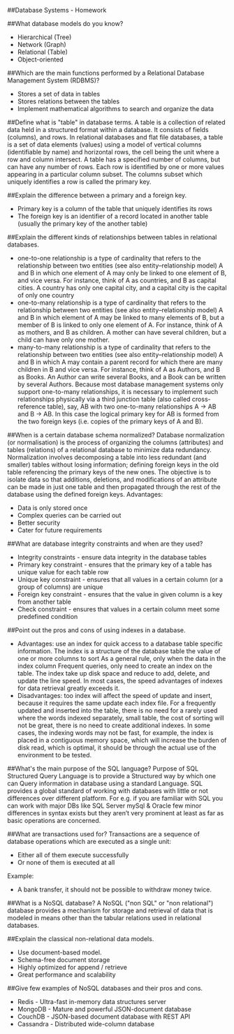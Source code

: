 ##Database Systems - Homework

##What database models do you know?
* Hierarchical (Tree)
* Network (Graph)
* Relational (Table)
* Object-oriented

##Which are the main functions performed by a Relational Database Management System (RDBMS)?
* Stores a set of data in tables
* Stores relations between the tables
* Implement mathematical algorithms to search and organize the data

##Define what is "table" in database terms.
A table is a collection of related data held in a structured format within a database. It consists of fields (columns), and rows. In relational databases and flat file databases, a table is a set of data elements (values) using a model of vertical columns (identifiable by name) and horizontal rows, the cell being the unit where a row and column intersect. A table has a specified number of columns, but can have any number of rows. Each row is identified by one or more values appearing in a particular column subset. The columns subset which uniquely identifies a row is called the primary key.

##Explain the difference between a primary and a foreign key.
* Primary key is a column of the table that uniquely identifies its rows
* The foreign key is an identifier of a record located in another table (usually the primary key of the another table)

##Explain the different kinds of relationships between tables in relational databases.
* one-to-one relationship is a type of cardinality that refers to the relationship between two entities (see also entity–relationship model) A and B in which one element of A may only be linked to one element of B, and vice versa. For instance, think of A as countries, and B as capital cities. A country has only one capital city, and a capital city is the capital of only one country
* one-to-many relationship is a type of cardinality that refers to the relationship between two entities (see also entity–relationship model) A and B in which element of A may be linked to many elements of B, but a member of B is linked to only one element of A. For instance, think of A as mothers, and B as children. A mother can have several children, but a child can have only one mother.
* many-to-many relationship is a type of cardinality that refers to the relationship between two entities (see also entity–relationship model) A and B in which A may contain a parent record for which there are many children in B and vice versa. For instance, think of A as Authors, and B as Books. An Author can write several Books, and a Book can be written by several Authors. Because most database management systems only support one-to-many relationships, it is necessary to implement such relationships physically via a third junction table (also called cross-reference table), say, AB with two one-to-many relationships A -> AB and B -> AB. In this case the logical primary key for AB is formed from the two foreign keys (i.e. copies of the primary keys of A and B).

##When is a certain database schema normalized?
Database normalization (or normalisation) is the process of organizing the columns (attributes) and tables (relations) of a relational database to minimize data redundancy. Normalization involves decomposing a table into less redundant (and smaller) tables without losing information; defining foreign keys in the old table referencing the primary keys of the new ones. The objective is to isolate data so that additions, deletions, and modifications of an attribute can be made in just one table and then propagated through the rest of the database using the defined foreign keys.
Advantages:
* Data is only stored once
* Complex queries can be carried out
* Better security
* Cater for future requirements

##What are database integrity constraints and when are they used?
* Integrity constraints - ensure data integrity in the database tables
* Primary key constraint - ensures that the primary key of a table has unique value for each table row
* Unique key constraint - ensures that all values in a certain column (or a group of columns) are unique
* Foreign key constraint - ensures that the value in given column is a key from another table
* Check constraint - ensures that values in a certain column meet some predefined condition

##Point out the pros and cons of using indexes in a database.
* Advantages: use an index for quick access to a database table specific information. The index is a structure of the database table the value of one or more columns to sort
As a general rule, only when the data in the index column Frequent queries, only need to create an index on the table. The index take up disk space and reduce to add, delete, and update the line speed. In most cases, the speed advantages of indexes for data retrieval greatly exceeds it. 
* Disadvantages: too index will affect the speed of update and insert, because it requires the same update each index file. For a frequently updated and inserted into the table, there is no need for a rarely used where the words indexed separately, small table, the cost of sorting will not be great, there is no need to create additional indexes. In some cases, the indexing words may not be fast, for example, the index is placed in a contiguous memory space, which will increase the burden of disk read, which is optimal, it should be through the actual use of the environment to be tested.

##What's the main purpose of the SQL language?
Purpose of SQL Structured Query Language is to provide a Structured way by which one can Query information in database using a standard Language. SQL provides a global standard of working with databases with little or not differences over different platform. For e.g. if you are familiar with SQL you can work with major DBs like SQL Server mySql & Oracle few minor differences in syntax exists but they aren’t very prominent at least as far as basic operations are concerned.

##What are transactions used for?
Transactions are a sequence of database operations which are executed as a single unit:
* Either all of them execute successfully
* Or none of them is executed at all

Example:
* A bank transfer, it should not be possible to withdraw money twice. 

##What is a NoSQL database?
A NoSQL ("non SQL" or "non relational") database provides a mechanism for storage and retrieval of data that is modeled in means other than the tabular relations used in relational databases. 

##Explain the classical non-relational data models.
* Use document-based model. 
* Schema-free document storage
* Highly optimized for append / retrieve
* Great performance and scalability

##Give few examples of NoSQL databases and their pros and cons.
* Redis - Ultra-fast in-memory data structures server
* MongoDB - Mature and powerful JSON-document database
* CouchDB - JSON-based document database with REST API
* Cassandra - Distributed wide-column database